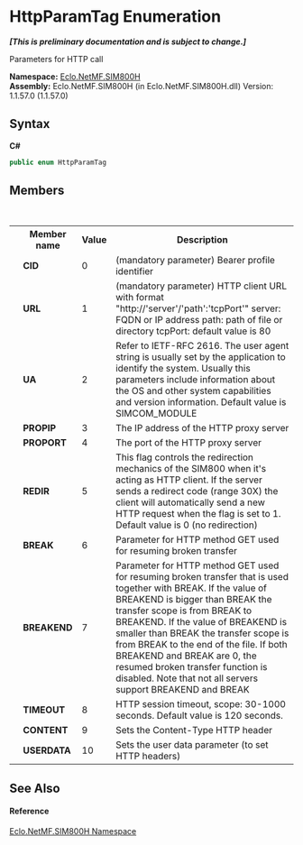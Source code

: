 # HttpParamTag Enumeration
 _**\[This is preliminary documentation and is subject to change.\]**_

Parameters for HTTP call

**Namespace:**&nbsp;<a href="N_Eclo_NetMF_SIM800H">Eclo.NetMF.SIM800H</a><br />**Assembly:**&nbsp;Eclo.NetMF.SIM800H (in Eclo.NetMF.SIM800H.dll) Version: 1.1.57.0 (1.1.57.0)

## Syntax

**C#**<br />
``` C#
public enum HttpParamTag
```


## Members
&nbsp;<table><tr><th></th><th>Member name</th><th>Value</th><th>Description</th></tr><tr><td /><td target="F:Eclo.NetMF.SIM800H.HttpParamTag.CID">**CID**</td><td>0</td><td>(mandatory parameter) Bearer profile identifier</td></tr><tr><td /><td target="F:Eclo.NetMF.SIM800H.HttpParamTag.URL">**URL**</td><td>1</td><td>(mandatory parameter) HTTP client URL with format "http://'server'/'path':'tcpPort'" server: FQDN or IP address path: path of file or directory tcpPort: default value is 80</td></tr><tr><td /><td target="F:Eclo.NetMF.SIM800H.HttpParamTag.UA">**UA**</td><td>2</td><td>Refer to IETF-RFC 2616. The user agent string is usually set by the application to identify the system. Usually this parameters include information about the OS and other system capabilities and version information. Default value is SIMCOM_MODULE</td></tr><tr><td /><td target="F:Eclo.NetMF.SIM800H.HttpParamTag.PROPIP">**PROPIP**</td><td>3</td><td>The IP address of the HTTP proxy server</td></tr><tr><td /><td target="F:Eclo.NetMF.SIM800H.HttpParamTag.PROPORT">**PROPORT**</td><td>4</td><td>The port of the HTTP proxy server</td></tr><tr><td /><td target="F:Eclo.NetMF.SIM800H.HttpParamTag.REDIR">**REDIR**</td><td>5</td><td>This flag controls the redirection mechanics of the SIM800 when it's acting as HTTP client. If the server sends a redirect code (range 30X) the client will automatically send a new HTTP request when the flag is set to 1. Default value is 0 (no redirection)</td></tr><tr><td /><td target="F:Eclo.NetMF.SIM800H.HttpParamTag.BREAK">**BREAK**</td><td>6</td><td>Parameter for HTTP method GET used for resuming broken transfer</td></tr><tr><td /><td target="F:Eclo.NetMF.SIM800H.HttpParamTag.BREAKEND">**BREAKEND**</td><td>7</td><td>Parameter for HTTP method GET used for resuming broken transfer that is used together with BREAK. If the value of BREAKEND is bigger than BREAK the transfer scope is from BREAK to BREAKEND. If the value of BREAKEND is smaller than BREAK the transfer scope is from BREAK to the end of the file. If both BREAKEND and BREAK are 0, the resumed broken transfer function is disabled. Note that not all servers support BREAKEND and BREAK</td></tr><tr><td /><td target="F:Eclo.NetMF.SIM800H.HttpParamTag.TIMEOUT">**TIMEOUT**</td><td>8</td><td>HTTP session timeout, scope: 30-1000 seconds. Default value is 120 seconds.</td></tr><tr><td /><td target="F:Eclo.NetMF.SIM800H.HttpParamTag.CONTENT">**CONTENT**</td><td>9</td><td>Sets the Content-Type HTTP header</td></tr><tr><td /><td target="F:Eclo.NetMF.SIM800H.HttpParamTag.USERDATA">**USERDATA**</td><td>10</td><td>Sets the user data parameter (to set HTTP headers)</td></tr></table>

## See Also


#### Reference
<a href="N_Eclo_NetMF_SIM800H">Eclo.NetMF.SIM800H Namespace</a><br />